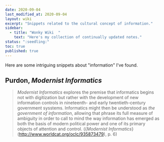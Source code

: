 ```yaml
---
date: 2020-09-04 
last_modified_at: 2020-09-04  
layout: wiki  
excerpt: "Snippets related to the cultural concept of information."  
sidebar:  
  - title: "Wonky Wiki  "
    text: "Here's my collection of continually updated notes."  
status: ":seedling:"  
toc: true  
published: true
---
```

Here are some intriguing snippets about "information" I've found.  

## Purdon, _Modernist Informatics_  

> _Modernist Informatics_ explores the premise that informatics begins not with digitization but rather with the development of new information controls in nineteenth- and early twentieth-century government sysstems. Informatics might then be understood as _the government of information_, allowing that phrase its full measure of ambiguity in order to call to mind the way information has emerged as both the basis of modern political power and one of its primary objects of attention and control. ({_Modernist Informatics_}(http://www.worldcat.org/oclc/935873479), p. 6)  